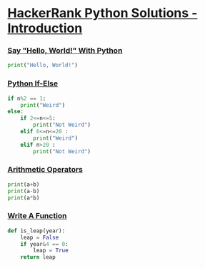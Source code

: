 # [HackerRank Python Solutions - Introduction](https://www.hackerrank.com/domains/python?badge_type=python&filters%5Bsubdomains%5D%5B%5D=py-introduction "Python - Introduction")

### [Say "Hello, World!" With Python](https://www.hackerrank.com/challenges/py-hello-world/problem?isFullScreen=true "Say 'Hello, World!' With Python")

```py
print("Hello, World!")
```

### [Python If-Else](https://www.hackerrank.com/challenges/py-if-else/problem?isFullScreen=true "Python If-Else")

```py
if n%2 == 1:
    print("Weird")
else:
    if 2<=n<=5:
        print("Not Weird")
    elif 6<=n<=20 :
        print("Weird")
    elif n>20 :
        print("Not Weird")
```

### [Arithmetic Operators](https://www.hackerrank.com/challenges/python-arithmetic-operators/problem?isFullScreen=true "Arithmetic Operators")

```py
print(a+b)
print(a-b)
print(a*b)
```

### [Write A Function](https://www.hackerrank.com/challenges/write-a-function/problem?isFullScreen=true "Write A Function")

```py
def is_leap(year):
    leap = False
    if year&4 == 0:
        leap = True
    return leap
```